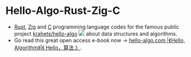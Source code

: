 # Hello-Algo-Rust-Zig-C
- [Rust](https://www.rust-lang.org/), [Zig](https://ziglang.org/) and [C](https://www.open-std.org/JTC1/SC22/WG14/) programming language codes for the famous public project [krahets/hello-algo](https://github.com/krahets/hello-algo) <img src="https://img.shields.io/github/stars/krahets/hello-algo?style=social"/> about data structures and algorithms.
- Go read this great open access e-book now -> [ hello-algo.com |《Hello, Algorithm》|《 Hello，算法 》](https://www.hello-algo.com/). 
